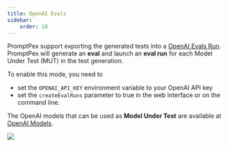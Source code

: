 ```yaml
---
title: OpenAI Evals
sidebar:
    order: 28
---
```


PromptPex support exporting the generated tests into a [OpenAI Evals Run](https://platform.openai.com/docs/api-reference/evals).
PromptPex will generate an **eval** and launch an **eval run** for each Model Under Test (MUT) in the test generation.

To enable this mode, you need to

- set the `OPENAI_API_KEY` environment variable to your OpenAI API key
- set the `createEvalRuns` parameter to true in the web interface or on the command line.

The OpenAI models that can be used as **Model Under Test** are available at [OpenAI Models](https://platform.openai.com/docs/models).

![](https://github.com/user-attachments/assets/988f9b7e-95a9-450f-9475-61a887a3f85f)
